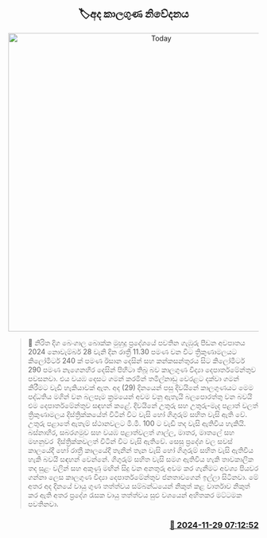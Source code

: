 <p align='center'><b><h2 align='center' title='Today's weather forecast'>🏷අද කාලගුණ නිවේදනය</h2></b></p>
<p align='center'><img src='https://helakuru.sgp1.cdn.digitaloceanspaces.com/esana/images/lib/weather-thumb-new-1[1].jpg' width='600' alt='Today's weather forecast'></p>

>📝 නිරිත දිග බෙංගාල බොක්ක මුහුදු ප්‍රදේශයේ පවතින ගැඹුරු පීඩන අවපාතය 2024 නොවැම්බර් 28 වැනි දින රාත්‍රී 11.30 පමණ වන විට ත්‍රිකුණාමලයට කිලෝමීටර් 240 ක් පමණ ඊසාන දෙසින් සහ කන්කසන්තුරය සිට කිලෝමීටර් 290 පමණ නැගෙනහිර දෙසින් පිහිටා තිබූ බව කාලගුණ විද්‍යා දෙපාර්තමේන්තුව පවසනවා.
එය වයඹ දෙසට ගමන් කරමින් තමිල්නාඩු වෙරළට දක්වා ගමන් කිරීමට වැඩි හැකියාවක් ඇත. අද (29) දිනයෙන් පසු දිවයිනේ කාලගුණයට මෙම පද්ධතිය මගින් වන බලපෑම ක්‍රමයෙන් අවම වනු ඇතැයි බලපොරත්තු වන බවයි එම දෙපාර්තමේන්තුව සඳහන් කළේ.
දිවයිනේ උතුරු සහ උතුරු-මැද පළාත් වලත් ත්‍රිකුණාමලය දිස්ත්‍රික්කයේත් විටින් විට වැසි හෝ ගිගුරුම් සහිත වැසි ඇති වේ. උතුරු පළාතේ ඇතැම් ස්ථානවලට මි.මී. 100 ට වැඩි තද වැසි ඇතිවිය හැකියි.
බස්නාහිර, සබරගමුව සහ වයඹ පළාත්වලත් ගාල්ල, මාතර, මාතලේ සහ මහනුවර  දිස්ත්‍රික්කවලත් විටින් විට වැසි ඇතිවේ. සෙසු ප්‍රදේශ වල සවස් කාලයේදී හෝ රාත්‍රී කාලයේදී තැනින් තැන වැසි හෝ ගිගුරුම් සහිත වැසි ඇතිවිය හැකි බවයි සඳහන් වෙන්නේ.
ගිගුරුම් සහිත වැසි සමග ඇතිවිය හැකි තාවකාලික තද සුළං වලින් සහ අකුණු මඟින් සිදු වන අනතුරු අවම කර ගැනීමට අවශ්‍ය පියවර ගන්නා ලෙස කාලගුණ විද්‍යා දෙපාර්තමේන්තුව ජනතාවගෙන් ඉල්ලා සිටිනවා.
මේ අතර අද දිනයේ වායු ගුණ තත්ත්වය සම්බන්ධයෙන් නිකුත් කළ වාර්තාව නිකුත් කර ඇති අතර ප්‍රදේශ රැසක වායු තත්ත්වය සුළු වශයෙන් අහිතකර මට්ටමක පවතිනවා.
 


<h3 align='right'><a href='https://www.helakuru.lk/esana/p/105556/'>📅 2024-11-29 07:12:52</a></h3>
